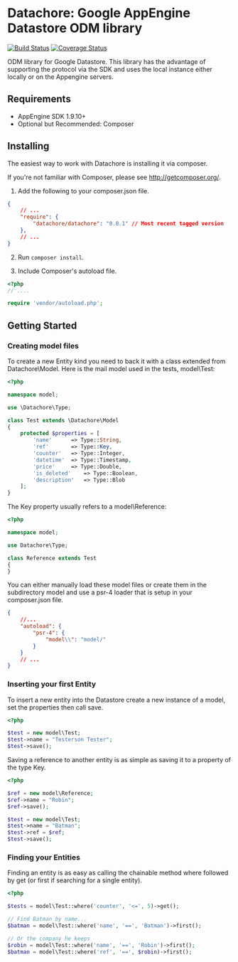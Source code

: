 Datachore: Google AppEngine Datastore ODM library
=================================================

[![Build Status](https://travis-ci.org/pwhelan/datachore.svg?branch=0.0.2)](https://travis-ci.org/pwhelan/datachore)
[![Coverage Status](https://coveralls.io/repos/pwhelan/datachore/badge.png?branch=0.0.2)](https://coveralls.io/r/pwhelan/datachore?branch=0.0.2)

ODM library for Google Datastore. This library has the advantage of supporting
the protocol via the SDK and uses the local instance either locally or on the
Appengine servers.

Requirements
------------

  * AppEngine SDK 1.9.10+
  * Optional but Recommended: Composer

Installing
----------

The easiest way to work with Datachore is installing it via composer.

If you're not familiar with Composer, please see <http://getcomposer.org/>.

1. Add the following to your composer.json file.

```json
{
    // ...
    "require": {
        "datachore/datachore": "0.0.1" // Most recent tagged version
    },
    // ...
}
```

2. Run `composer install`.

3. Include Composer's autoload file.

```php
<?php
// ....

require 'vendor/autoload.php';
```

Getting Started
---------------

### Creating model files

To create a new Entity kind you need to back it with a class extended from
Datachore\Model. Here is the mail model used in the tests, model\Test:

```php
<?php

namespace model;

use \Datachore\Type;

class Test extends \Datachore\Model
{
	protected $properties = [
		'name'		=> Type::String,
		'ref'		=> Type::Key,
		'counter'	=> Type::Integer,
		'datetime'	=> Type::Timestamp,
		'price'		=> Type::Double,
		'is_deleted'	=> Type::Boolean,
		'description'	=> Type::Blob
	];
}
```

The Key property usually refers to a model\Reference:

```php
<?php

namespace model;

use Datachore\Type;

class Reference extends Test
{
}
```

You can either manually load these model files or create them in the subdirectory
model and use a psr-4 loader that is setup in your composer.json file.

```json
{
	//...
	"autoload": {
		"psr-4": {
			"model\\": "model/"
		}
	}
	// ...
}
```

### Inserting your first Entity

To insert a new entity into the Datastore create a new instance of a model, set
the properties then call save.

```php
<?php

$test = new model\Test;
$test->name = "Testerson Tester";
$test->save();
```

Saving a reference to another entity is as simple as saving it to a property of
the type Key.

```php
<?php

$ref = new model\Reference;
$ref->name = "Robin";
$ref->save();

$test = new model\Test;
$test->name = "Batman";
$test->ref = $ref;
$test->save();
```

### Finding your Entities

Finding an entity is as easy as calling the chainable method where followed by
get (or first if searching for a single entity).

```php
<?php

$tests = model\Test::where('counter', '<=', 5)->get();

// Find Batman by name...
$batman = model\Test::where('name', '==', 'Batman')->first();

// Or the company he keeps
$robin = model\Test::where('name', '==', 'Robin')->first();
$batman = model\Test::where('ref', '==', $robin)->first();

```
